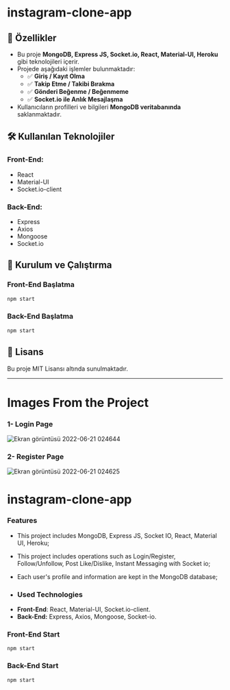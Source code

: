 # instagram-clone-app

## 🚀 Özellikler  
- Bu proje **MongoDB, Express JS, Socket.io, React, Material-UI, Heroku** gibi teknolojileri içerir.  
- Projede aşağıdaki işlemler bulunmaktadır:  
  - ✅ **Giriş / Kayıt Olma**  
  - ✅ **Takip Etme / Takibi Bırakma**  
  - ✅ **Gönderi Beğenme / Beğenmeme**  
  - ✅ **Socket.io ile Anlık Mesajlaşma**  
- Kullanıcıların profilleri ve bilgileri **MongoDB veritabanında** saklanmaktadır.  

## 🛠 Kullanılan Teknolojiler  
### **Front-End:**  
- React  
- Material-UI  
- Socket.io-client  
  
### **Back-End:**  
- Express  
- Axios  
- Mongoose  
- Socket.io  

## 📌 Kurulum ve Çalıştırma  
### **Front-End Başlatma**  
```bash
npm start
```  

### **Back-End Başlatma**  
```bash
npm start
```  

## 📄 Lisans  
Bu proje MIT Lisansı altında sunulmaktadır.

---

# Images From the Project
### 1- Login Page
![Ekran görüntüsü 2022-06-21 024644](https://user-images.githubusercontent.com/48470345/174691129-4e64a185-aaa8-4929-b1ac-e6ab4358175b.png)
### 2- Register Page
![Ekran görüntüsü 2022-06-21 024625](https://user-images.githubusercontent.com/48470345/174691135-e13cf4d4-db7e-4a24-ac44-aa1d53d457c9.png)
# instagram-clone-app
### Features
- This project includes MongoDB, Express JS, Socket IO, React, Material UI, Heroku;
- This project includes operations such as Login/Register, Follow/Unfollow, Post Like/Dislike, Instant Messaging with Socket io;
- Each user's profile and information are kept in the MongoDB database;

- ### Used Technologies
* **Front-End**: React, Material-UI, Socket.io-client.
* **Back-End:** Express, Axios, Mongoose, Socket-io.

### Front-End Start
`npm start`
### Back-End Start
`npm start`
